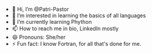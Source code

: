 - 👋 Hi, I’m @Patri-Pastor
- 👀 I’m interested in learning the basics of all languages
- 🌱 I’m currently learning Phython
- 📫 How to reach me in bio, LinkedIn mostly
- 😄 Pronouns: She/her
- ⚡ Fun fact: I know Fortran, for all that's done for me.

<!---
Patri-Pastor/Patri-Pastor is a ✨ special ✨ repository because its `README.md` (this file) appears on your GitHub profile.
You can click the Preview link to take a look at your changes.
--->
